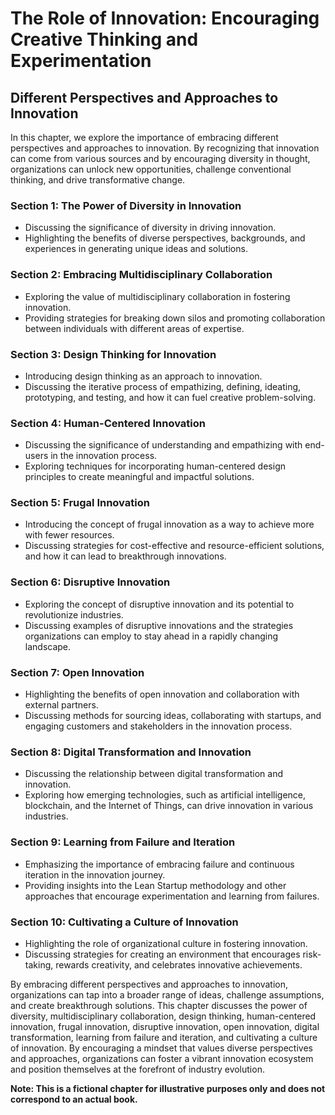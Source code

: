 The Role of Innovation: Encouraging Creative Thinking and Experimentation
=========================================================================

Different Perspectives and Approaches to Innovation
--------------------------------------------------------------

In this chapter, we explore the importance of embracing different perspectives and approaches to innovation. By recognizing that innovation can come from various sources and by encouraging diversity in thought, organizations can unlock new opportunities, challenge conventional thinking, and drive transformative change.

### Section 1: The Power of Diversity in Innovation

* Discussing the significance of diversity in driving innovation.
* Highlighting the benefits of diverse perspectives, backgrounds, and experiences in generating unique ideas and solutions.

### Section 2: Embracing Multidisciplinary Collaboration

* Exploring the value of multidisciplinary collaboration in fostering innovation.
* Providing strategies for breaking down silos and promoting collaboration between individuals with different areas of expertise.

### Section 3: Design Thinking for Innovation

* Introducing design thinking as an approach to innovation.
* Discussing the iterative process of empathizing, defining, ideating, prototyping, and testing, and how it can fuel creative problem-solving.

### Section 4: Human-Centered Innovation

* Discussing the significance of understanding and empathizing with end-users in the innovation process.
* Exploring techniques for incorporating human-centered design principles to create meaningful and impactful solutions.

### Section 5: Frugal Innovation

* Introducing the concept of frugal innovation as a way to achieve more with fewer resources.
* Discussing strategies for cost-effective and resource-efficient solutions, and how it can lead to breakthrough innovations.

### Section 6: Disruptive Innovation

* Exploring the concept of disruptive innovation and its potential to revolutionize industries.
* Discussing examples of disruptive innovations and the strategies organizations can employ to stay ahead in a rapidly changing landscape.

### Section 7: Open Innovation

* Highlighting the benefits of open innovation and collaboration with external partners.
* Discussing methods for sourcing ideas, collaborating with startups, and engaging customers and stakeholders in the innovation process.

### Section 8: Digital Transformation and Innovation

* Discussing the relationship between digital transformation and innovation.
* Exploring how emerging technologies, such as artificial intelligence, blockchain, and the Internet of Things, can drive innovation in various industries.

### Section 9: Learning from Failure and Iteration

* Emphasizing the importance of embracing failure and continuous iteration in the innovation journey.
* Providing insights into the Lean Startup methodology and other approaches that encourage experimentation and learning from failures.

### Section 10: Cultivating a Culture of Innovation

* Highlighting the role of organizational culture in fostering innovation.
* Discussing strategies for creating an environment that encourages risk-taking, rewards creativity, and celebrates innovative achievements.

By embracing different perspectives and approaches to innovation, organizations can tap into a broader range of ideas, challenge assumptions, and create breakthrough solutions. This chapter discusses the power of diversity, multidisciplinary collaboration, design thinking, human-centered innovation, frugal innovation, disruptive innovation, open innovation, digital transformation, learning from failure and iteration, and cultivating a culture of innovation. By encouraging a mindset that values diverse perspectives and approaches, organizations can foster a vibrant innovation ecosystem and position themselves at the forefront of industry evolution.

**Note: This is a fictional chapter for illustrative purposes only and does not correspond to an actual book.**
